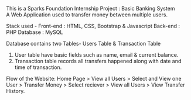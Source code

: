 This is a Sparks Foundation Internship Project : Basic Banking System  
A Web Application used to transfer money between multiple users.  

Stack used - 
Front-end : HTML, CSS, Bootstrap & Javascript 
Back-end : PHP 
Database : MySQL   

Database contains two Tables- Users Table & Transaction Table 
1. User table have basic fields such as name, email & current balance. 
2. Transaction table records all transfers happened along with date and time of transaction.  

Flow of the Website: Home Page > View all Users > Select and View one User > Transfer Money > Select reciever > View all Users > View Transfer History.
